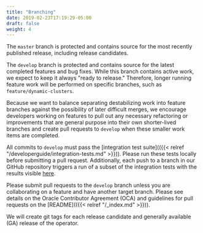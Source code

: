 ```yaml
---
title: "Branching"
date: 2019-02-23T17:19:29-05:00
draft: false
weight: 4
---
```


The `master` branch is protected and contains source for the most recently published release, including release candidates.

The `develop` branch is protected and contains source for the latest completed features and bug fixes.  While this branch contains active work, we expect to keep it always "ready to release."  Therefore, longer running feature work will be performed on specific branches, such as `feature/dynamic-clusters`.

Because we want to balance separating destabilizing work into feature branches against the possibility of later difficult merges, we encourage developers working on features to pull out any necessary refactoring or improvements that are general purpose into their own shorter-lived branches and create pull requests to `develop` when these smaller work items are completed.

All commits to `develop` must pass the [integration test suite](({{< relref "/developerguide/integration-tests.md" >}})).  Please run these tests locally before submitting a pull request.  Additionally, each push to a branch in our GitHub repository triggers a run of a subset of the integration tests with the results visible [here](https://app.wercker.com/Oracle/weblogic-kubernetes-operator/runs).

Please submit pull requests to the `develop` branch unless you are collaborating on a feature and have another target branch.  Please see details on the Oracle Contributor Agreement (OCA) and guidelines for pull requests on the [README](({{< relref "/_index.md" >}})).

We will create git tags for each release candidate and generally available (GA) release of the operator.
